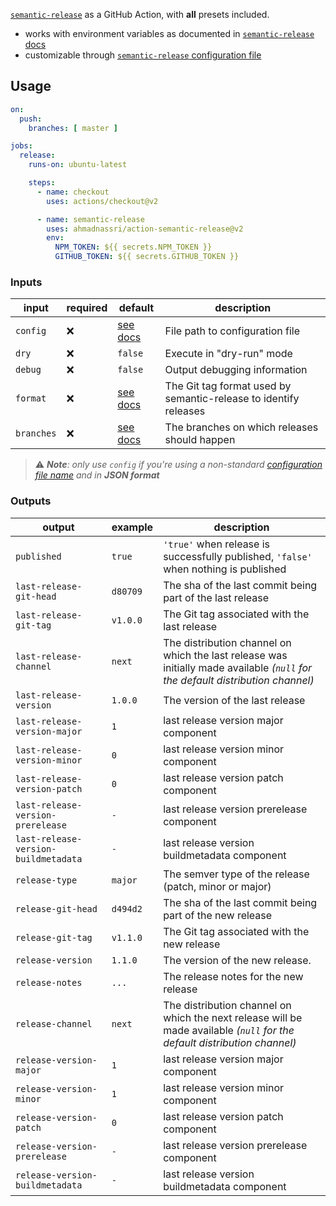 [`semantic-release`](https://semantic-release.gitbook.io/) as a GitHub Action, with **all** presets included.

- works with environment variables as documented in [`semantic-release` docs](https://semantic-release.gitbook.io/semantic-release/usage/ci-configuration#authentication)
- customizable through [`semantic-release` configuration file][config-file]

## Usage

```yaml
on:
  push:
    branches: [ master ]

jobs:
  release:
    runs-on: ubuntu-latest

    steps:
      - name: checkout
        uses: actions/checkout@v2

      - name: semantic-release
        uses: ahmadnassri/action-semantic-release@v2
        env:
          NPM_TOKEN: ${{ secrets.NPM_TOKEN }}
          GITHUB_TOKEN: ${{ secrets.GITHUB_TOKEN }}
```

### Inputs

| input       | required | default     | description                                                      |
| ----------- | -------- | ----------- | ---------------------------------------------------------------- |
| `config`    | ❌       | [see docs]  | File path to configuration file                                  |
| `dry`       | ❌       | `false`     | Execute in "dry-run" mode                                        |
| `debug`     | ❌       | `false`     | Output debugging information                                     |
| `format`    | ❌       | [see docs]  | The Git tag format used by semantic-release to identify releases |
| `branches`  | ❌       | [see docs]  | The branches on which releases should happen                     |

> ⚠️ _**Note**: only use `config` if you're using a non-standard [configuration file name][config-file] and in **JSON format**_

### Outputs

| output                               | example  | description                                                      |
| ------------------------------------ | -------- | ---------------------------------------------------------------- |
| `published`                          | `true`   | `'true'` when release is successfully published, `'false'` when nothing is published
| `last-release-git-head`              | `d80709` | The sha of the last commit being part of the last release
| `last-release-git-tag`               | `v1.0.0` | The Git tag associated with the last release
| `last-release-channel`               | `next`   | The distribution channel on which the last release was initially made available _(`null` for the default distribution channel)_
| `last-release-version`               | `1.0.0`  | The version of the last release
| `last-release-version-major`         | `1`      | last release version major component
| `last-release-version-minor`         | `0`      | last release version minor component
| `last-release-version-patch`         | `0`      | last release version patch component
| `last-release-version-prerelease`    | `-`      | last release version prerelease component
| `last-release-version-buildmetadata` | `-`      | last release version buildmetadata component
| `release-type`                       | `major`  | The semver type of the release (patch, minor or major)
| `release-git-head`                   | `d494d2` | The sha of the last commit being part of the new release
| `release-git-tag`                    | `v1.1.0` | The Git tag associated with the new release
| `release-version`                    | `1.1.0`  | The version of the new release.
| `release-notes`                      | `...`    | The release notes for the new release
| `release-channel`                    | `next`   | The distribution channel on which the next release will be made available _(`null` for the default distribution channel)_
| `release-version-major`              | `1`      | last release version major component
| `release-version-minor`              | `1`      | last release version minor component
| `release-version-patch`              | `0`      | last release version patch component
| `release-version-prerelease`         | `-`      | last release version prerelease component
| `release-version-buildmetadata`      | `-`      | last release version buildmetadata component

[config-file]: https://semantic-release.gitbook.io/semantic-release/usage/configuration#configuration-file
[see docs]: https://semantic-release.gitbook.io/semantic-release/usage/configuration#options
